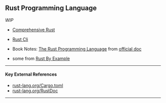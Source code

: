 
## Rust Programming Language

_WIP_

* [Comprehensive Rust](./comprehensive-rust/README.md)

* [Rust Cli](./rust-cli-github-io/README.md)

* Book Notes: [The Rust Programming Language](./rust-lang.org-book/README.md) from [official doc](https://doc.rust-lang.org/book/second-edition/)

* some from [Rust By Example](./rust-by-example/README.md)

---

#### Key External References

* [rust-lang.org/Cargo.toml](https://doc.rust-lang.org/cargo/reference/manifest.html)
* [rust-lang.org/RustDoc](https://doc.rust-lang.org/rustdoc/what-is-rustdoc.html)

---
